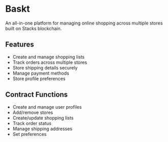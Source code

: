 # Baskt
An all-in-one platform for managing online shopping across multiple stores built on Stacks blockchain.

## Features
- Create and manage shopping lists
- Track orders across multiple stores
- Store shipping details securely
- Manage payment methods
- Store profile preferences

## Contract Functions
- Create and manage user profiles
- Add/remove stores
- Create/update shopping lists
- Track order status
- Manage shipping addresses 
- Set preferences